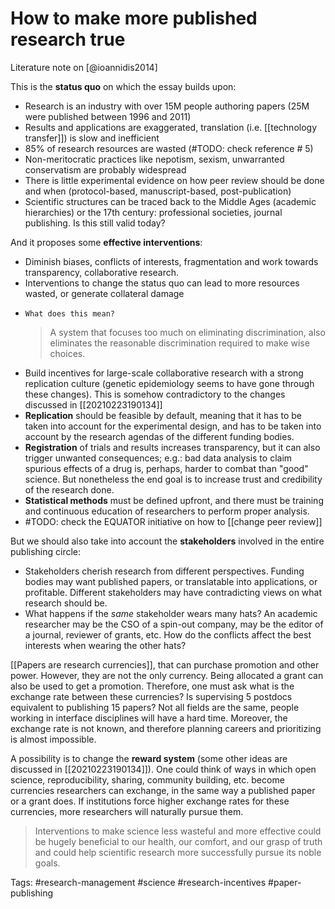 # How to make more published research true

Literature note on [@ioannidis2014]

This is the **status quo** on which the essay builds upon:

- Research is an industry with over 15M people authoring papers (25M were published between 1996 and 2011)
- Results and applications are exaggerated, translation (i.e. [[technology transfer]]) is slow and inefficient
- 85% of research resources are wasted (#TODO: check reference # 5)
- Non-meritocratic practices like nepotism, sexism, unwarranted conservatism are probably widespread
- There is little experimental evidence on how peer review should be done and when (protocol-based, manuscript-based, post-publication)
- Scientific structures can be traced back to the Middle Ages (academic hierarchies) or the 17th century: professional societies, journal publishing. Is this still valid today?

And it proposes some **effective interventions**:

- Diminish biases, conflicts of interests, fragmentation and work towards transparency, collaborative research. 
- Interventions to change the status quo can lead to more resources wasted, or generate collateral damage
-     What does this mean?
    > A system that focuses too much on eliminating discrimination, also eliminates the reasonable discrimination required to make wise choices.
- Build incentives for large-scale collaborative research with a strong replication culture (genetic epidemiology seems to have gone through these changes). This is somehow contradictory to the changes discussed in [[20210223190134]]
- **Replication** should be feasible by default, meaning that it has to be taken into account for the experimental design, and has to be taken into account by the research agendas of the different funding bodies. 
- **Registration** of trials and results increases transparency, but it can also trigger unwanted consequences; e.g.: bad data analysis to claim spurious effects of a drug is, perhaps, harder to combat than "good" science. But nonetheless the end goal is to increase trust and credibility of the research done. 
- **Statistical methods** must be defined upfront, and there must be training and continuous education of researchers to perform proper analysis. 
- #TODO: check the EQUATOR initiative on how to [[change peer review]]

But we should also take into account the **stakeholders** involved in the entire publishing circle:

- Stakeholders cherish research from different perspectives. Funding bodies may want published papers, or translatable into applications, or profitable. Different stakeholders may have contradicting views on what research should be. 
- What happens if the *same* stakeholder wears many hats? An academic researcher may be the CSO of a spin-out company, may be the editor of a journal, reviewer of grants, etc. How do the conflicts affect the best interests when wearing the other hats? 

[[Papers are research currencies]], that can purchase promotion and other power. However, they are not the only currency. Being allocated a grant can also be used to get a promotion. Therefore, one must ask what is the exchange rate between these currencies? Is supervising 5 postdocs equivalent to publishing 15 papers? Not all fields are the same, people working in interface disciplines will have a hard time. Moreover, the exchange rate is not known, and therefore planning careers and prioritizing is almost impossible. 

A possibility is to change the **reward system** (some other ideas are discussed in [[20210223190134]]). One could think of ways in which open science, reproducibility, sharing, community building, etc. become currencies researchers can exchange, in the same way a published paper or a grant does. If institutions force higher exchange rates for these currencies, more researchers will naturally pursue them. 

> Interventions to make science less wasteful and more effective could be hugely beneficial to our health, our comfort, and our grasp of truth and could help scientific research more successfully pursue its noble goals. 

Tags: #research-management #science #research-incentives #paper-publishing